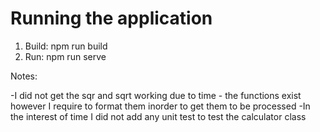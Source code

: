 # Running the application 

1. Build: npm run build
2. Run: npm run serve

Notes:

-I did not get the sqr and sqrt working due to time - the functions exist however I require
to format them inorder to get them to be processed
-In the interest of time I did not add any unit test to test the calculator class 

